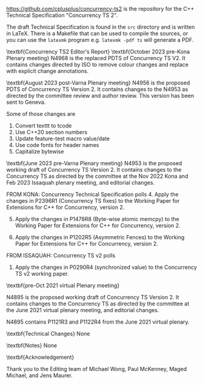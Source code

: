 <https://github.com/cplusplus/concurrency-ts2> is the repository for
the C++ Technical Specification "Concurrency TS 2".

The draft Technical Specification is found in the `src` directory and is
written in LaTeX. There is a Makefile that can be used to compile the
sources, or you can use the `latexmk` program e.g. `latexmk -pdf ts`
will generate a PDF.

\textbf{Concurrency TS2 Editor's Report}
\textbf{October 2023 pre-Kona Plenary meeting}
N4968 is the replaced PDTS of Concurrency TS V2.
It contains changes directed by ISO to remove colour changes and replace with explicit change annotations. 

\textbf{August 2023 post-Varna Plenary meeting}
N4956 is the proposed PDTS of Concurrency TS Version 2.
It contains changes to the N4953 as directed by the committee review and author review. This version has been sent to Geneva. 

Some of those changes are
1. Convert texttt to tcode
2. Use C++20 section numbers
3. Update feature-test macro value/date
4. Use code fonts for header names
5. Capitalize bytewise


\textbf{June 2023 pre-Varna Plenary meeting}
N4953 is the proposed working draft of Concurrency TS Version 2. It contains changes to the Concurrency  TS as directed by the committee at the Nov 2022 Kona and Feb 2023 Issaquah plenary meeting, and editorial changes.

FROM KONA:
Concurrency Technical Specification polls
4. Apply the changes in P2396R1 (Concurrency TS fixes) to the Working Paper for Extensions for C++ for Concurrency, version 2.

5. Apply the changes in P1478R8 (Byte-wise atomic memcpy) to the Working Paper for Extensions for C++ for Concurrency, version 2.

6. Apply the changes in P1202R5 (Asymmetric Fences) to the Working Paper for Extensions for C++ for Concurrency, version 2.

FROM ISSAQUAH:
Concurrency TS v2 polls
1. Apply the changes in P0290R4 (synchronized value) to the Concurrency TS v2 working paper.



\textbf{pre-Oct 2021 virtual Plenary meeting}

N4895 is the proposed working draft of Concurrency TS Version 2. It contains changes to the Concurrency  TS as directed by the committee at the June 2021 virtual plenary meeting, and editorial changes.

N4895 contains P1121R3 and P1122R4 from the June 2021 virtual plenary.

\textbf{Technical Changes}
None

\textbf{Notes}
None

\textbf{Acknowledgement}

Thank you to the Editing team of Michael Wong, Paul McKenney, Maged Michael, and Jens Maurer. 
